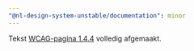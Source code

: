 ```yaml
---
"@nl-design-system-unstable/documentation": minor
---
```


Tekst [WCAG-pagina 1.4.4](/wcag/1.4.4) volledig afgemaakt.
